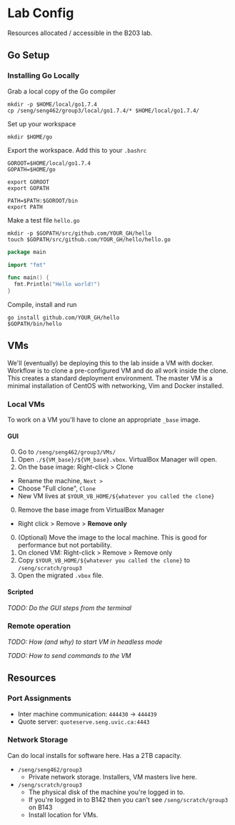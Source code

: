 Lab Config
=====
Resources allocated / accessible in the B203 lab.

## Go Setup

### Installing Go Locally
Grab a local copy of the Go compiler
```shell
mkdir -p $HOME/local/go1.7.4
cp /seng/seng462/group3/local/go1.7.4/* $HOME/local/go1.7.4/
```

Set up your workspace
```shell
mkdir $HOME/go
```

Export the workspace. Add this to your `.bashrc`
```shell
GOROOT=$HOME/local/go1.7.4
GOPATH=$HOME/go

export GOROOT
export GOPATH

PATH=$PATH:$GOROOT/bin
export PATH
```

Make a test file `hello.go`
```shell
mkdir -p $GOPATH/src/github.com/YOUR_GH/hello
touch $GOPATH/src/github.com/YOUR_GH/hello/hello.go
```
```go
package main

import "fmt"

func main() {
  fmt.Println("Hello world!")
}
```

Compile, install and run
```shell
go install github.com/YOUR_GH/hello
$GOPATH/bin/hello
```

## VMs
We'll (eventually) be deploying this to the lab inside a VM with docker. Workflow is to clone a pre-configured VM and do all work inside the clone. This creates a standard deployment environment. The master VM is a minimal installation of CentOS with networking, Vim and Docker installed.

### Local VMs
To work on a VM you'll have to clone an appropriate `_base` image.

#### GUI
0. Go to `/seng/seng462/group3/VMs/`
0. Open `./${VM_base}/${VM_base}.vbox`. VirtualBox Manager will open.
0. On the base image: Right-click > Clone
  - Rename the machine, `Next >`
  - Choose "Full clone", `Clone`
  - New VM lives at `$YOUR_VB_HOME/${whatever you called the clone}`
0. Remove the base image from VirtualBox Manager
  - Right click > Remove > **Remove only**
0. (Optional) Move the image to the local machine. This is good for performance but not portability.
  1. On cloned VM: Right-click > Remove > Remove only
  1. Copy `$YOUR_VB_HOME/${whatever you called the clone}` to `/seng/scratch/group3`
  1. Open the migrated `.vbox` file.

#### Scripted
_TODO: Do the GUI steps from the terminal_

### Remote operation
_TODO: How (and why) to start VM in headless mode_

_TODO: How to send commands to the VM_

## Resources

### Port Assignments
- Inter machine communication: `444430` -> `444439`
- Quote server: `quoteserve.seng.uvic.ca:4443`

### Network Storage
Can do local installs for software here. Has a 2TB capacity.
- `/seng/seng462/group3`
  - Private network storage. Installers, VM masters live here.
- `/seng/scratch/group3`
  - The physical disk of the machine you're logged in to.
  - If you're logged in to B142 then you can't see `/seng/scratch/group3` on B143
  - Install location for VMs.
